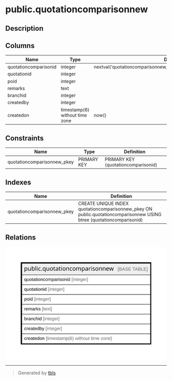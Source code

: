 # public.quotationcomparisonnew

## Description

## Columns

| Name | Type | Default | Nullable | Children | Parents | Comment |
| ---- | ---- | ------- | -------- | -------- | ------- | ------- |
| quotationcomparisonid | integer | nextval('quotationcomparisonnew_quotationcomparisonid_seq'::regclass) | false |  |  |  |
| quotationid | integer |  | true |  |  |  |
| poid | integer |  | true |  |  |  |
| remarks | text |  | true |  |  |  |
| branchid | integer |  | true |  |  |  |
| createdby | integer |  | true |  |  |  |
| createdon | timestamp(6) without time zone | now() | true |  |  |  |

## Constraints

| Name | Type | Definition |
| ---- | ---- | ---------- |
| quotationcomparisonnew_pkey | PRIMARY KEY | PRIMARY KEY (quotationcomparisonid) |

## Indexes

| Name | Definition |
| ---- | ---------- |
| quotationcomparisonnew_pkey | CREATE UNIQUE INDEX quotationcomparisonnew_pkey ON public.quotationcomparisonnew USING btree (quotationcomparisonid) |

## Relations

![er](public.quotationcomparisonnew.svg)

---

> Generated by [tbls](https://github.com/k1LoW/tbls)
